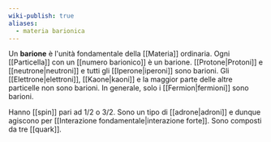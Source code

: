```yaml
---
wiki-publish: true
aliases:
  - materia barionica
---
```

Un **barione** è l'unità fondamentale della [[Materia]] ordinaria. Ogni [[Particella]] con un [[numero barionico]] è un barione. [[Protone|Protoni]] e [[neutrone|neutroni]] e tutti gli [[Iperone|iperoni]] sono barioni. Gli [[Elettrone|elettroni]], [[Kaone|kaoni]] e la maggior parte delle altre particelle non sono barioni. In generale, solo i [[Fermion|fermioni]] sono barioni.

Hanno [[spin]] pari ad $1/2$ o $3/2$. Sono un tipo di [[adrone|adroni]] e dunque agiscono per [[Interazione fondamentale|interazione forte]]. Sono composti da tre [[quark]].
